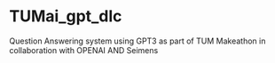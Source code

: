 # TUMai_gpt_dlc
Question Answering system using GPT3 as part of TUM Makeathon in collaboration with OPENAI AND Seimens
